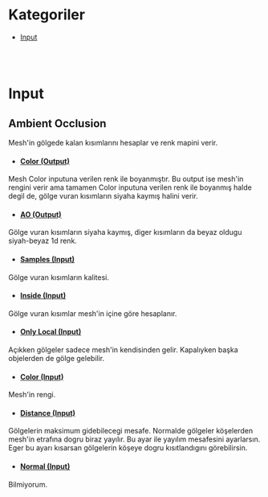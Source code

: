 # Kategoriler

* [Input](#input)


<br>
<br>


# Input



## Ambient Occlusion
Mesh'in gölgede kalan kısımlarını hesaplar ve renk mapini verir.


* #### [Color (Output)]()
Mesh Color inputuna verilen renk ile boyanmıştır. Bu output ise mesh'in rengini verir ama tamamen Color inputuna verilen renk ile boyanmış halde degil de, gölge vuran kısımların siyaha kaymış halini verir.

* #### [AO (Output)]()
Gölge vuran kısımların siyaha kaymış, diger kısımların da beyaz oldugu siyah-beyaz 1d renk.

* #### [Samples (Input)]()
Gölge vuran kısımların kalitesi.

* #### [Inside (Input)]()
Gölge vuran kısımlar mesh'in içine göre hesaplanır.

* #### [Only Local (Input)]()
Açıkken gölgeler sadece mesh'in kendisinden gelir. Kapalıyken başka objelerden de gölge gelebilir.

* #### [Color (Input)]()
Mesh'in rengi.

* #### [Distance (Input)]()
Gölgelerin maksimum gidebilecegi mesafe. Normalde gölgeler köşelerden mesh'in etrafına dogru biraz yayılır. Bu ayar ile yayılım mesafesini ayarlarsın. Eger bu ayarı kısarsan gölgelerin köşeye dogru kısıtlandıgını görebilirsin.

* #### [Normal (Input)]()
Bilmiyorum.
